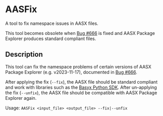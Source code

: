 # AASFix

A tool to fix namespace issues in AASX files.

This tool becomes obsolete when [Bug #666](https://github.com/admin-shell-io/aasx-package-explorer/issues/666) is fixed and AASX Package Explorer produces standard compliant files.

## Description

This tool can fix the namespace problems of certain versions of AASX Package Explorer (e.g. v2023-11-17), documented in [Bug #666](https://github.com/admin-shell-io/aasx-package-explorer/issues/666).

After applying the fix (`--fix`), the AASX file should be standard compliant and work with libraries such as the [Basyx Python SDK](https://github.com/eclipse-basyx/basyx-python-sdk).  After un-applying the fix (`--unfix`), the AASX file should be compatible with AASX Package Explorer again. 

Usage: `AASFix <input_file> <output_file> --fix|--unfix`
